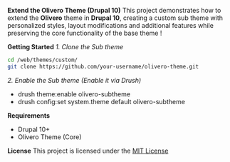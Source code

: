 **Extend the Olivero Theme (Drupal 10)**
This project demonstrates how to extend the **Olivero** theme in **Drupal 10**, creating a custom sub theme with personalized styles, layout modifications and additional features while preserving the core functionality of the base theme !

**Getting Started**
*1. Clone the Sub theme*
```bash
cd /web/themes/custom/
git clone https://github.com/your-username/olivero-theme.git
```
*2. Enable the Sub theme (Enable it via Drush)*
- drush theme:enable olivero-subtheme
- drush config:set system.theme default olivero-subtheme

**Requirements**
- Drupal 10+
- Olivero Theme (Core)

**License**
This project is licensed under the [MIT License](./LICENSE)

